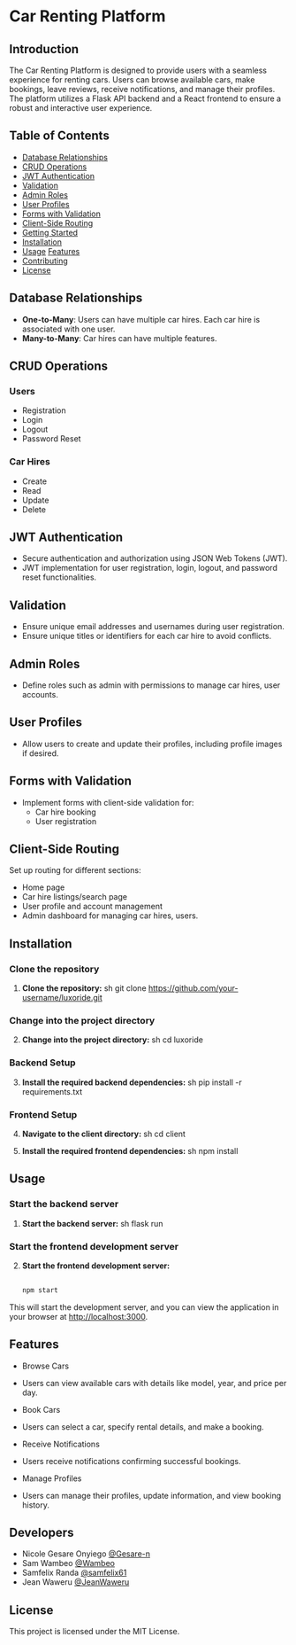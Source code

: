 # Car Renting Platform 


## Introduction

The Car Renting Platform is designed to provide users with a seamless experience for renting cars. Users can browse available cars, make bookings, leave reviews, receive notifications, and manage their profiles. The platform utilizes a Flask API backend and a React frontend to ensure a robust and interactive user experience.

## Table of Contents

- [Database Relationships](#database-relationships)
- [CRUD Operations](#crud-operations)
- [JWT Authentication](#jwt-authentication)
- [Validation](#validation)
- [Admin Roles](#admin-roles)
- [User Profiles](#user-profiles)
- [Forms with Validation](#forms-with-validation)
- [Client-Side Routing](#client-side-routing)
- [Getting Started](#getting-started)
- [Installation](#installation)
- [Usage](#usage)
  [Features](#features)
- [Contributing](#contributing)
- [License](#license)

## Database Relationships

- **One-to-Many**: Users can have multiple car hires. Each car hire is associated with one user.
- **Many-to-Many**: Car hires can have multiple features.

## CRUD Operations

### Users

- Registration
- Login
- Logout
- Password Reset

### Car Hires

- Create
- Read
- Update
- Delete
## JWT Authentication

- Secure authentication and authorization using JSON Web Tokens (JWT).
- JWT implementation for user registration, login, logout, and password reset functionalities.

## Validation

- Ensure unique email addresses and usernames during user registration.
- Ensure unique titles or identifiers for each car hire to avoid conflicts.

## Admin Roles

- Define roles such as admin with permissions to manage car hires, user accounts.

## User Profiles

- Allow users to create and update their profiles, including profile images if desired.

## Forms with Validation

- Implement forms with client-side validation for:
  - Car hire booking
  - User registration

## Client-Side Routing

Set up routing for different sections:

- Home page
- Car hire listings/search page
- User profile and account management
- Admin dashboard for managing car hires, users.

## Installation

### Clone the repository
1. **Clone the repository:**
   sh
   git clone https://github.com/your-username/luxoride.git

### Change into the project directory
2. **Change into the project directory:**
   sh
   cd luxoride

### Backend Setup
3. **Install the required backend dependencies:**
   sh
   pip install -r requirements.txt

### Frontend Setup
4. **Navigate to the client directory:**
   sh
   cd client

5. **Install the required frontend dependencies:**
   sh
   npm install
## Usage

### Start the backend server
1. **Start the backend server:**
   sh
   flask run

### Start the frontend development server
2. **Start the frontend development server:**
   ```sh
  
   npm start

This will start the development server, and you can view the application in your browser at [http://localhost:3000](http://localhost:3000).

## Features
 - Browse Cars
- Users can view available cars with details like model, year, and price per day.

- Book Cars
- Users can select a car, specify rental details, and make a booking.

- Receive Notifications
- Users receive notifications confirming successful bookings.

- Manage Profiles
 - Users can manage their profiles, update information, and view booking history.
## Developers 
- Nicole Gesare Onyiego [@Gesare-n](https://github.com/Gesare-n)
- Sam Wambeo [@Wambeo](https://github.com/Wambeo)
- Samfelix Randa [@samfelix61](https://github.com/samfelix61)
- Jean Waweru [@JeanWaweru](https://github.com/JeanWaweru)

## License
This project is licensed under the MIT License.